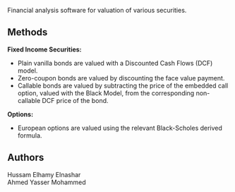 Financial analysis software for valuation of various securities.

<h2>Methods</h2>

<b>Fixed Income Securities:</b>

<ul>
<li>Plain vanilla bonds are valued with a Discounted Cash Flows (DCF) model.</li>
<li>Zero-coupon bonds are valued by discounting the face value payment.</li>
<li>Callable bonds are valued by subtracting the price of the embedded call option, valued with the Black Model, from the corresponding non-callable DCF price of the bond.</li>
</ul>

<b>Options:</b>

<ul>
<li>European options are valued using the relevant Black-Scholes derived formula.</li>
</ul>

<h2>Authors</h2>

Hussam Elhamy Elnashar <br>
Ahmed Yasser Mohammed <br>
